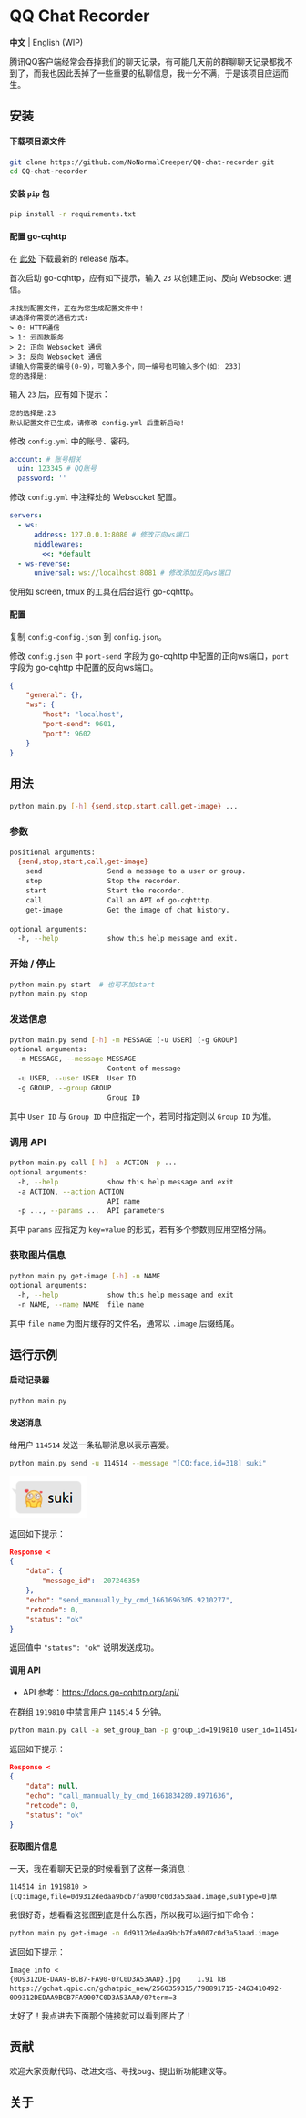 # QQ Chat Recorder

**中文** | English (WIP)

腾讯QQ客户端经常会吞掉我们的聊天记录，有可能几天前的群聊聊天记录都找不到了，而我也因此丢掉了一些重要的私聊信息，我十分不满，于是该项目应运而生。

## 安装

#### 下载项目源文件

```bash
git clone https://github.com/NoNormalCreeper/QQ-chat-recorder.git
cd QQ-chat-recorder
```

#### 安装 `pip` 包

```bash
pip install -r requirements.txt
```

#### 配置 go-cqhttp

在 [此处](https://github.com/Mrs4s/go-cqhttp/releases/) 下载最新的 release 版本。

首次启动 go-cqhttp，应有如下提示，输入 `23` 以创建正向、反向 Websocket 通信。

```plaintext
未找到配置文件，正在为您生成配置文件中！
请选择你需要的通信方式:
> 0: HTTP通信
> 1: 云函数服务
> 2: 正向 Websocket 通信
> 3: 反向 Websocket 通信
请输入你需要的编号(0-9)，可输入多个，同一编号也可输入多个(如: 233)
您的选择是:
```

输入 `23` 后，应有如下提示：

```plaintext
您的选择是:23
默认配置文件已生成，请修改 config.yml 后重新启动!
```

修改 `config.yml` 中的账号、密码。

```yml
account: # 账号相关
  uin: 123345 # QQ账号
  password: ''
```

修改 `config.yml` 中注释处的 Websocket 配置。

```yml
servers:
  - ws:
      address: 127.0.0.1:8080 # 修改正向ws端口
      middlewares:
        <<: *default
  - ws-reverse:
      universal: ws://localhost:8081 # 修改添加反向ws端口
```

使用如 screen, tmux 的工具在后台运行 go-cqhttp。

#### 配置

复制 `config-config.json` 到 `config.json`。

修改 `config.json` 中 `port-send` 字段为 go-cqhttp 中配置的正向ws端口，`port` 字段为 go-cqhttp 中配置的反向ws端口。

```json
{
    "general": {},
    "ws": {
        "host": "localhost",
        "port-send": 9601,
        "port": 9602
    }
}
```

## 用法

```bash
python main.py [-h] {send,stop,start,call,get-image} ...
```

### 参数

```bash
positional arguments:
  {send,stop,start,call,get-image}
    send                Send a message to a user or group.
    stop                Stop the recorder.
    start               Start the recorder.
    call                Call an API of go-cqhtttp.
    get-image           Get the image of chat history.

optional arguments:
  -h, --help            show this help message and exit.
```

### 开始 / 停止

```bash
python main.py start  # 也可不加start
python main.py stop
```

### 发送信息

```bash
python main.py send [-h] -m MESSAGE [-u USER] [-g GROUP]
optional arguments:
  -m MESSAGE, --message MESSAGE
                        Content of message
  -u USER, --user USER  User ID
  -g GROUP, --group GROUP
                        Group ID
```

其中 `User ID` 与 `Group ID` 中应指定一个，若同时指定则以 `Group ID` 为准。

### 调用 API

```bash
python main.py call [-h] -a ACTION -p ...
optional arguments:
  -h, --help            show this help message and exit
  -a ACTION, --action ACTION
                        API name
  -p ..., --params ...  API parameters
```

其中 `params` 应指定为 `key=value` 的形式，若有多个参数则应用空格分隔。

### 获取图片信息

```bash
python main.py get-image [-h] -n NAME
optional arguments:
  -h, --help            show this help message and exit
  -n NAME, --name NAME  file name
```

其中 `file name` 为图片缓存的文件名，通常以 `.image` 后缀结尾。

## 运行示例

#### 启动记录器

```bash
python main.py
```

#### 发送消息

给用户 `114514` 发送一条私聊消息以表示喜爱。

```bash
python main.py send -u 114514 --message "[CQ:face,id=318] suki"
```

![发送效果](image/README/suki_to_114514.png)

返回如下提示：

```json
Response < 
{
    "data": {
        "message_id": -207246359
    },
    "echo": "send_mannually_by_cmd_1661696305.9210277",
    "retcode": 0,
    "status": "ok"
}
```

返回值中 `"status": "ok"` 说明发送成功。

#### 调用 API

- API 参考：https://docs.go-cqhttp.org/api/

在群组 `1919810` 中禁言用户 `114514` 5 分钟。

```bash
python main.py call -a set_group_ban -p group_id=1919810 user_id=114514 duration=300
```

返回如下提示：

```json
Response < 
{
    "data": null,
    "echo": "call_mannually_by_cmd_1661834289.8971636",
    "retcode": 0,
    "status": "ok"
}
```

#### 获取图片信息

一天，我在看聊天记录的时候看到了这样一条消息：

```plaintext
114514 in 1919810 > [CQ:image,file=0d9312dedaa9bcb7fa9007c0d3a53aad.image,subType=0]草
```

我很好奇，想看看这张图到底是什么东西，所以我可以运行如下命令：

```bash
python main.py get-image -n 0d9312dedaa9bcb7fa9007c0d3a53aad.image
```

返回如下提示：

```plaintext
Image info < 
{0D9312DE-DAA9-BCB7-FA90-07C0D3A53AAD}.jpg    1.91 kB
https://gchat.qpic.cn/gchatpic_new/2560359315/798891715-2463410492-0D9312DEDAA9BCB7FA9007C0D3A53AAD/0?term=3
```

太好了！我点进去下面那个链接就可以看到图片了！

## 贡献

欢迎大家贡献代码、改进文档、寻找bug、提出新功能建议等。

## 关于
